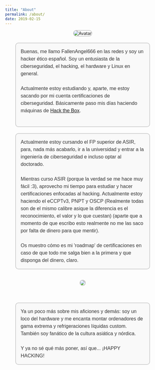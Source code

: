 ```yaml
---
title: "About"
permalink: /about/
date: 2019-02-15
---
```


<div style="text-align: center;">
  <img src="https://404zzero.github.io/zzero.github.io//assets/images/avatar5.jpeg" alt="Avatar" style="max-width: 150px; border-radius: 15px; border: 2px solid #ccc;">
</div>

<div class="text-box" style="margin-top: 20px; text-align: left; padding: 15px; border: 2px solid #ccc; border-radius: 10px; background-color: #f9f9f9; width: 80%; max-width: 600px; margin-left: auto; margin-right: auto;">
  Buenas, me llamo FallenAngel666 en las redes y soy un hacker ético español. Soy un entusiasta de la ciberseguridad, el hacking, el hardware y Linux en general.
  <br>
  <br>
  Actualmente estoy estudiando y, aparte, me estoy sacando por mi cuenta certificaciones de ciberseguridad. Básicamente paso mis días haciendo máquinas de <a href="https://app.hackthebox.com/users/1728618">Hack the Box</a>.
  <br>
  <br>
</div>

<div class="text-box" style="margin-top: 20px; text-align: left; padding: 15px; border: 2px solid #ccc; border-radius: 10px; background-color: #f9f9f9; width: 80%; max-width: 600px; margin-left: auto; margin-right: auto;">
  Actualmente estoy cursando el FP superior de ASIR, para, nada más acabarlo, ir a la universidad y entrar a la ingeniería de ciberseguridad e incluso optar al doctorado.
  <br>
  <br>
  Mientras curso ASIR (porque la verdad se me hace muy fácil :3), aprovecho mi tiempo para estudiar y hacer certificaciones enfocadas al hacking. Actualmente estoy haciendo el eCCPTv3, PNPT y OSCP (Realmente todas son de el mismo calibre asique la diferencia es el reconocimiento, el valor y lo que cuestan) (aparte que a momento de que escribo esto realmente no me las saco por falta de dinero para que mentir).
  <br>
  <br>
  Os muestro cómo es mi 'roadmap' de certificaciones en caso de que todo me salga bien a la primera y que disponga del dinero, claro.
</div>
<br>
<br>
<div style="text-align: center;">
  <img src="https://404zzero.github.io/zzero.github.io//assets/images/cert.png" style="max-width: 750px; border-radius: 15px; border: 2px solid #ccc;" />
</div>
<br>
<br>
<div class="text-box" style="margin-top: 20px; text-align: left; padding: 15px; border: 2px solid #ccc; border-radius: 10px; background-color: #f9f9f9; width: 80%; max-width: 600px; margin-left: auto; margin-right: auto;">
  Ya un poco más sobre mis aficiones y demás: soy un loco del hardware y me encanta montar ordenadores de gama extrema y refrigeraciones líquidas custom. También soy fanático de la cultura asiática y nórdica.
  <br>
  <br>
  Y ya no sé qué más poner, así que... ¡HAPPY HACKING!
</div>

<style>
  .matrix-text {
    color: #00ff00; /* Color base: verde Matrix */
    font-family: 'Courier New', Courier, monospace; /* Fuente monoespaciada */
    font-size: 20px; /* Tamaño del texto */
    animation: color-change 3s infinite; /* Animación infinita de cambio de color */
  }

  @keyframes color-change {
    0% { color: #00ff00; } /* Verde Matrix */
    25% { color: #9400d3; } /* Morado oscuro */
    50% { color: #dda0dd; } /* Lila */
    75% { color: #006400; } /* Verde oscuro */
    100% { color: #00ff00; } /* Vuelve al verde Matrix */
  }

  .text-box {
    font-family: 'Arial', sans-serif;
    font-size: 16px;
    color: #333; /* Color del texto */
    line-height: 1.5;
  }
</style>
